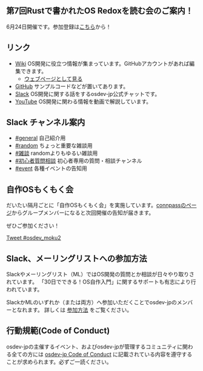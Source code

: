## 第7回Rustで書かれたOS Redoxを読む会のご案内！
6月24日開催です。参加登録は[こちら](https://osdev-jp.connpass.com/event/283882/)から！

## リンク
- [Wiki](https://github.com/osdev-jp/osdev-jp.github.io/wiki) OS開発に役立つ情報が集まっています。GitHubアカウントがあれば編集できます。
	- [ウェブページとして見る](https://osdev.jp/wiki/Home.html)
- [GitHub](https://github.com/osdev-jp) サンプルコードなどが置いてあります。
- [Slack](https://osdev-jp.slack.com/) OS開発に関する話をするosdev-jp公式チャットです。
- [YouTube](https://www.youtube.com/channel/UCZi_C-xvC5qNcALfD_5JKIg) OS開発に関わる情報を動画で解説しています。

## Slack チャンネル案内
- [#general](https://osdev-jp.slack.com/messages/C0XA3GB7F/)
自己紹介用
- [#random](https://osdev-jp.slack.com/messages/C0XA87EM7/)
ちょっと重要な雑談用
- [#雑談](https://osdev-jp.slack.com/archives/CTC0F40TV)
randomよりもゆるい雑談用
- [#初心者質問相談](https://osdev-jp.slack.com/messages/CGEGWHRGQ/)
初心者専用の質問・相談チャンネル
- [#event](https://osdev-jp.slack.com/messages/C626TTWMP/)
各種イベントの告知用

## 自作OSもくもく会
だいたい隔月ごとに「自作OSもくもく会」を実施しています。[connpassのページ](https://osdev-jp.connpass.com/)からグループメンバーになると次回開催の告知が届きます。

ぜひご参加ください！

<a href="https://twitter.com/intent/tweet?button_hashtag=osdev_moku2&ref_src=twsrc%5Etfw" class="twitter-hashtag-button" data-show-count="false">Tweet #osdev_moku2</a><script async src="https://platform.twitter.com/widgets.js" charset="utf-8"></script>

## Slack、メーリングリストへの参加方法
Slackやメーリングリスト（ML）ではOS開発の質問とか相談が日々やり取りされています。
「30日でできる！OS自作入門」に関するサポートも有志により行われています。

SlackかMLのいずれか（または両方）へ参加いただくことでosdev-jpのメンバーとなれます。
詳しくは [参加方法](joinus.md) をご覧ください。

## 行動規範(Code of Conduct)

osdev-jpの主催するイベント、およびosdev-jpが管理するコミュニティに関わる全ての方には [osdev-jp Code of Conduct](code-of-conduct.md) に記載されている内容を遵守することが求められます。必ずご一読ください。

